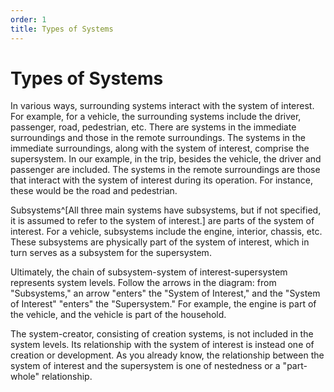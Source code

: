 ```yaml
---
order: 1
title: Types of Systems
---
```


# Types of Systems

In various ways, surrounding systems interact with the system of interest. For example, for a vehicle, the surrounding systems include the driver, passenger, road, pedestrian, etc. There are systems in the immediate surroundings and those in the remote surroundings. The systems in the immediate surroundings, along with the system of interest, comprise the supersystem. In our example, in the trip, besides the vehicle, the driver and passenger are included. The systems in the remote surroundings are those that interact with the system of interest during its operation. For instance, these would be the road and pedestrian.

Subsystems^[All three main systems have subsystems, but if not specified, it is assumed to refer to the system of interest.] are parts of the system of interest. For a vehicle, subsystems include the engine, interior, chassis, etc. These subsystems are physically part of the system of interest, which in turn serves as a subsystem for the supersystem.

Ultimately, the chain of subsystem-system of interest-supersystem represents system levels. Follow the arrows in the diagram: from "Subsystems," an arrow "enters" the "System of Interest," and the "System of Interest" "enters" the "Supersystem." For example, the engine is part of the vehicle, and the vehicle is part of the household.

The system-creator, consisting of creation systems, is not included in the system levels. Its relationship with the system of interest is instead one of creation or development. As you already know, the relationship between the system of interest and the supersystem is one of nestedness or a "part-whole" relationship.